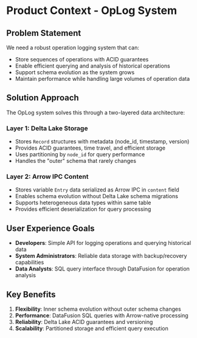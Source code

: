 # Product Context - OpLog System

## Problem Statement
We need a robust operation logging system that can:
- Store sequences of operations with ACID guarantees
- Enable efficient querying and analysis of historical operations
- Support schema evolution as the system grows
- Maintain performance while handling large volumes of operation data

## Solution Approach
The OpLog system solves this through a two-layered data architecture:

### Layer 1: Delta Lake Storage
- Stores `Record` structures with metadata (node_id, timestamp, version)
- Provides ACID guarantees, time travel, and efficient storage
- Uses partitioning by `node_id` for query performance
- Handles the "outer" schema that rarely changes

### Layer 2: Arrow IPC Content
- Stores variable `Entry` data serialized as Arrow IPC in `content` field
- Enables schema evolution without Delta Lake schema migrations
- Supports heterogeneous data types within same table
- Provides efficient deserialization for query processing

## User Experience Goals
- **Developers**: Simple API for logging operations and querying historical data
- **System Administrators**: Reliable data storage with backup/recovery capabilities  
- **Data Analysts**: SQL query interface through DataFusion for operation analysis

## Key Benefits
1. **Flexibility**: Inner schema evolution without outer schema changes
2. **Performance**: DataFusion SQL queries with Arrow-native processing
3. **Reliability**: Delta Lake ACID guarantees and versioning
4. **Scalability**: Partitioned storage and efficient query execution
